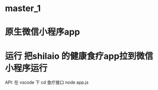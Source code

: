 # master_1
原生微信小程序app
========
运行
把shilaio 的健康食疗app拉到微信小程序运行
=======
API:
在 vscode 下
cd 食疗接口
node app.js
